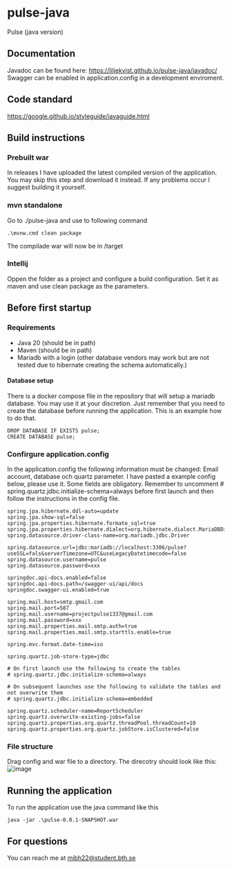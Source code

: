 # pulse-java

Pulse (java version)

## Documentation
Javadoc can be found here: https://liljekvist.github.io/pulse-java/javadoc/
Swagger can be enabled in application.config in a development enviroment.

## Code standard

https://google.github.io/styleguide/javaguide.html

## Build instructions

### Prebuilt war
In releases I have uploaded the latest compiled version of the application. You may skip this step and download it instead.
If any problems occur I suggest building it yourself.

### mvn standalone
Go to ./pulse-java and use to following command
```
.\mvnw.cmd clean package
```
The compilade war will now be in /target

### Intellij
Oppen the folder as a project and configure a build configuration. Set it as maven and use clean package as the parameters.

## Before first startup

### Requirements
* Java 20 (should be in path)
* Maven (should be in path)
* Mariadb with a login (other database vendors may work but are not tested due to hibernate creating the schema automatically.)

#### Database setup
There is a docker compose file in the repository that will setup a mariadb database. You may use it at your discretion. 
Just remember that you need to create the database before running the application. This is an example how to do that.
```
DROP DATABASE IF EXISTS pulse;
CREATE DATABASE pulse;
```


### Confirgure application.config
In the application.config the following information must be changed: Email account, database och quartz parameter. I have pasted a example config below, please use it. Some fields are obligatory. Remember to uncomment # spring.quartz.jdbc.initialize-schema=always before first launch and then follow the instructions in the config file.
```
spring.jpa.hibernate.ddl-auto=update
spring.jpa.show-sql=false
spring.jpa.properties.hibernate.formate_sql=true
spring.jpa.properties.hibernate.dialect=org.hibernate.dialect.MariaDBDialect
spring.datasource.driver-class-name=org.mariadb.jdbc.Driver

spring.datasource.url=jdbc:mariadb://localhost:3306/pulse?useSSL=fals&serverTimezone=UTC&useLegacyDatetimecode=false
spring.datasource.username=pulse
spring.datasource.password=xxx

springdoc.api-docs.enabled=false
springdoc.api-docs.path=/swagger-ui/api/docs
springdoc.swagger-ui.enabled=true

spring.mail.host=smtp.gmail.com
spring.mail.port=587
spring.mail.username=projectpulse1337@gmail.com
spring.mail.password=xxx
spring.mail.properties.mail.smtp.auth=true
spring.mail.properties.mail.smtp.starttls.enable=true

spring.mvc.format.date-time=iso

spring.quartz.job-store-type=jdbc

# On first launch use the following to create the tables
# spring.quartz.jdbc.initialize-schema=always

# On subsequent launches use the following to validate the tables and not overwrite them
# spring.quartz.jdbc.initialize-schema=embedded

spring.quartz.scheduler-name=ReportScheduler
spring.quartz.overwrite-existing-jobs=false
spring.quartz.properties.org.quartz.threadPool.threadCount=10
spring.quartz.properties.org.quartz.jobStore.isClustered=false
```

### File structure
Drag config and war file to a directory. The direcotry should look like this:
![image](https://github.com/liljekvist/pulse-java/assets/38380471/eb483728-8437-4c87-ac65-e3cc25a11729)


## Running the application
To run the application use the java command like this
```
java -jar .\pulse-0.0.1-SNAPSHOT.war
```

## For questions
You can reach me at mibh22@student.bth.se


